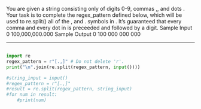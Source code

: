 You are given a string  consisting only of digits 0-9, commas ,, and dots .
Your task is to complete the regex_pattern defined below, which will be used to re.split() all of the , and . symbols in .
It’s guaranteed that every comma and every dot in  is preceeded and followed by a digit.
Sample Input 0
100,000,000.000
Sample Output 0
100
000
000
000

---
```py

import re
regex_pattern = r"[.,]"	# Do not delete 'r'.
print("\n".join(re.split(regex_pattern, input())))

#string_input = input()
#regex_pattern = r"[.,]"
#result = re.split(regex_pattern, string_input)
#for num in result:
    #print(num)
```

